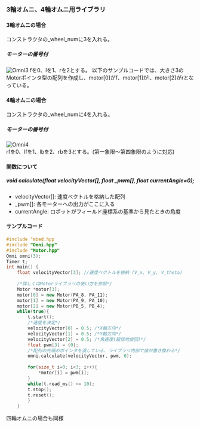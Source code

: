 ### 3輪オムニ、4輪オムニ用ライブラリ

#### 3輪オムニの場合
コンストラクタの\_wheel\_numに3を入れる。 
##### モーターの番号付
![Omni3](https://wiki.robo.suzuka.io/uploads/attachment/5a101c42768caa3258998332/ad2e99a253b43b4a0d784d8814663943.png)
fを0、lを1、rを2とする。
以下のサンプルコードでは、大きさ3のMotorポインタ型の配列を作成し、motor[0]がf、motor[1]がl、motor[2]がrとなっている。

#### 4輪オムニの場合
コンストラクタの\_wheel\_numに4を入れる。 
##### モーターの番号付
![Omni4](https://wiki.robo.suzuka.io/uploads/attachment/5a101c42768caa3258998332/4dcd993318289840179f6935fc12f088.png)  
rfを0、lfを1、lbを2、rbを3とする。(第一象限〜第四象限のように対応)

#### 関数について
##### void calculate(float velocityVector[], float _pwm[], float currentAngle=0);
- velocityVector[]: 速度ベクトルを格納した配列
- \_pwm[]: 各モーターへの出力がここに入る
- currentAngle: ロボットがフィールド座標系の基準から見たときの角度 

#### サンプルコード
```c++:3輪オムニの場合.cpp
#include "mbed.hpp
#include "Omni.hpp"
#include "Motor.hpp"
Omni omni(3);
Timer t;
int main() {
    float velocityVector[3]; //速度ベクトルを格納 (V_x, V_y, V_theta)
    
    /*詳しくはMotorライブラリの使い方を参照*/
    Motor *motor[3];
    motor[0] = new Motor(PA_8, PA_11);
    motor[1] = new Motor(PA_9, PA_10);
    motor[2] = new Motor(PB_5, PB_4);
    while(true){
    	t.start();
    	/*速度を決定*/
    	velocityVector[0] = 0.5; /*X軸方向*/
    	velocityVector[1] = 0.5; /*Y軸方向*/
    	velocityVector[2] = 0.5; /*角速度(超信地旋回)*/
    	float pwm[3] = {0};
    	/*配列の先頭のポインタを渡している、ライブラリ内部で値が書き換わる*/
      	omni.calculate(velocityVector, pwm, 0);
      	
      	for(size_t i=0; i<3; i++){
      		*motor[i] = pwm[i];
      	}
      	while(t.read_ms() <= 10);
	    t.stop();
	    t.reset();
	    }
    }

```
四輪オムニの場合も同様